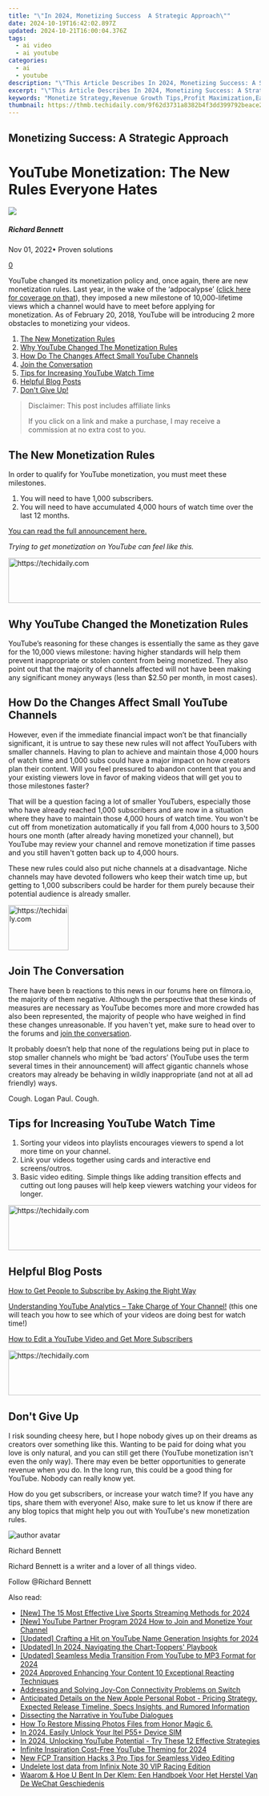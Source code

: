 ```yaml
---
title: "\"In 2024, Monetizing Success  A Strategic Approach\""
date: 2024-10-19T16:42:02.897Z
updated: 2024-10-21T16:00:04.376Z
tags:
  - ai video
  - ai youtube
categories:
  - ai
  - youtube
description: "\"This Article Describes In 2024, Monetizing Success: A Strategic Approach\""
excerpt: "\"This Article Describes In 2024, Monetizing Success: A Strategic Approach\""
keywords: "Monetize Strategy,Revenue Growth Tips,Profit Maximization,Earn Income Wisely,Financial Success Plan,Making Profits Smart,Earning Expansion Guide"
thumbnail: https://thmb.techidaily.com/9f62d3731a8382b4f3dd399792beace27de12660de659b232891d22eb2e884d9.jpg
---
```


## Monetizing Success: A Strategic Approach

# YouTube Monetization: The New Rules Everyone Hates

![](https://images.wondershare.com/filmora/article-images/richard-bennett.jpg)

##### Richard Bennett

 Nov 01, 2022• Proven solutions

[0](#commentsBoxSeoTemplate)

YouTube changed its monetization policy and, once again, there are new monetization rules. Last year, in the wake of the ‘adpocalypse’ ([click here for coverage on that](https://www.filmora.io/community-blog/youtube%E2%80%99s-ad-boycott-and-how-it-probably-won%E2%80%99t-affect-you-201.html)), they imposed a new milestone of 10,000-lifetime views which a channel would have to meet before applying for monetization. As of February 20, 2018, YouTube will be introducing 2 more obstacles to monetizing your videos.

1. [The New Monetization Rules](#newrules)
2. [Why YouTube Changed The Monetization Rules](#why)
3. [How Do The Changes Affect Small YouTube Channels](#smallchannels)
4. [Join the Conversation](#talk)
5. [Tips for Increasing YouTube Watch Time](#tips)
6. [Helpful Blog Posts](#posts)
7. [Don't Give Up!](#dontquit)

>  Disclaimer: This post includes affiliate links
>
>  If you click on a link and make a purchase, I may receive a commission at no extra cost to you.
>

## The New Monetization Rules

In order to qualify for YouTube monetization, you must meet these milestones.

 1. You will need to have 1,000 subscribers.
 2. You will need to have accumulated 4,000 hours of watch time over the last 12 months.

 [You can read the full announcement here.](https://youtube-creators.googleblog.com/2018/01/additional-changes-to-youtube-partner.html)

 _Trying to get monetization on YouTube can feel like this._

<!-- affiliate ads begin -->
<a href="https://appsumo.8odi.net/c/5597632/2144289/7443" target="_top" id="2144289">
  <img src="//a.impactradius-go.com/display-ad/7443-2144289" border="0" alt="https://techidaily.com" width="728" height="90"/>
</a>
<img height="0" width="0" src="https://appsumo.8odi.net/i/5597632/2144289/7443" style="position:absolute;visibility:hidden;" border="0" />
<!-- affiliate ads end -->

## Why YouTube Changed the Monetization Rules

YouTube’s reasoning for these changes is essentially the same as they gave for the 10,000 views milestone: having higher standards will help them prevent inappropriate or stolen content from being monetized. They also point out that the majority of channels affected will not have been making any significant money anyways (less than $2.50 per month, in most cases).

## How Do the Changes Affect Small YouTube Channels

However, even if the immediate financial impact won’t be that financially significant, it is untrue to say these new rules will not affect YouTubers with smaller channels. Having to plan to achieve and maintain those 4,000 hours of watch time and 1,000 subs could have a major impact on how creators plan their content. Will you feel pressured to abandon content that you and your existing viewers love in favor of making videos that will get you to those milestones faster?

  That will be a question facing a lot of smaller YouTubers, especially those who have already reached 1,000 subscribers and are now in a situation where they have to maintain those 4,000 hours of watch time. You won't be cut off from monetization automatically if you fall from 4,000 hours to 3,500 hours one month (after already having monetized your channel), but YouTube may review your channel and remove monetization if time passes and you still haven't gotten back up to 4,000 hours.

These new rules could also put niche channels at a disadvantage. Niche channels may have devoted followers who keep their watch time up, but getting to 1,000 subscribers could be harder for them purely because their potential audience is already smaller.

<!-- affiliate ads begin -->
<a href="https://25home.pxf.io/c/5597632/2148635/16836" target="_top" id="2148635">
  <img src="//a.impactradius-go.com/display-ad/16836-2148635" border="0" alt="https://techidaily.com" width="120" height="90"/>
</a>
<img height="0" width="0" src="https://25home.pxf.io/i/5597632/2148635/16836" style="position:absolute;visibility:hidden;" border="0" />
<!-- affiliate ads end -->

## Join The Conversation

There have been b reactions to this news in our forums here on filmora.io, the majority of them negative. Although the perspective that these kinds of measures are necessary as YouTube becomes more and more crowded has also been represented, the majority of people who have weighed in find these changes unreasonable. If you haven't yet, make sure to head over to the forums and [join the conversation](https://www.filmora.io/forum/).

It probably doesn’t help that none of the regulations being put in place to stop smaller channels who might be ‘bad actors’ (YouTube uses the term several times in their announcement) will affect gigantic channels whose creators may already be behaving in wildly inappropriate (and not at all ad friendly) ways.

Cough. Logan Paul. Cough.

####  

## Tips for Increasing YouTube Watch Time

1. Sorting your videos into playlists encourages viewers to spend a lot more time on your channel.
2. Link your videos together using cards and interactive end screens/outros.
3. Basic video editing. Simple things like adding transition effects and cutting out long pauses will help keep viewers watching your videos for longer.

<!-- affiliate ads begin -->
<a href="https://ephamedtechinc.pxf.io/c/5597632/2137204/26400" target="_top" id="2137204">
  <img src="//a.impactradius-go.com/display-ad/26400-2137204" border="0" alt="https://techidaily.com" width="728" height="90"/>
</a>
<img height="0" width="0" src="https://ephamedtechinc.pxf.io/i/5597632/2137204/26400" style="position:absolute;visibility:hidden;" border="0" />
<!-- affiliate ads end -->

## Helpful Blog Posts

[How to Get People to Subscribe by Asking the Right Way](https://tools.techidaily.com/wondershare/filmora/download/)

[Understanding YouTube Analytics – Take Charge of Your Channel!](https://www.filmora.io/community-blog/understanding-youtube-analytics-%E2%80%93-take-charge-of-your-channel%21-286.html) (this one will teach you how to see which of your videos are doing best for watch time!)

[How to Edit a YouTube Video and Get More Subscribers](https://www.filmora.io/community-blog/how-to-edit-a-youtube-video-and-get-more-subscribers-281.html)

<!-- affiliate ads begin -->
<a href="https://appsumo.8odi.net/c/5597632/2052062/7443" target="_top" id="2052062">
  <img src="//a.impactradius-go.com/display-ad/7443-2052062" border="0" alt="https://techidaily.com" width="728" height="90"/>
</a>
<img height="0" width="0" src="https://appsumo.8odi.net/i/5597632/2052062/7443" style="position:absolute;visibility:hidden;" border="0" />
<!-- affiliate ads end -->

## Don't Give Up

I risk sounding cheesy here, but I hope nobody gives up on their dreams as creators over something like this. Wanting to be paid for doing what you love is only natural, and you can still get there (YouTube monetization isn't even the only way). There may even be better opportunities to generate revenue when you do. In the long run, this could be a good thing for YouTube. Nobody can really know yet.

How do you get subscribers, or increase your watch time? If you have any tips, share them with everyone! Also, make sure to let us know if there are any blog topics that might help you out with YouTube's new monetization rules.

![author avatar](https://images.wondershare.com/filmora/article-images/richard-bennett.jpg)

Richard Bennett

Richard Bennett is a writer and a lover of all things video.

Follow @Richard Bennett

<ins class="adsbygoogle"
     style="display:block"
     data-ad-format="autorelaxed"
     data-ad-client="ca-pub-7571918770474297"
     data-ad-slot="1223367746"></ins>

<ins class="adsbygoogle"
     style="display:block"
     data-ad-client="ca-pub-7571918770474297"
     data-ad-slot="8358498916"
     data-ad-format="auto"
     data-full-width-responsive="true"></ins>

<span class="atpl-alsoreadstyle">Also read:</span>
<div><ul>
<li><a href="https://fox-direct.techidaily.com/new-the-15-most-effective-live-sports-streaming-methods-for-2024/"><u>[New] The 15 Most Effective Live Sports Streaming Methods for 2024</u></a></li>
<li><a href="https://youtube-lab.techidaily.com/outube-partner-program-2024-how-to-join-and-monetize-your-channel/"><u>[New] YouTube Partner Program 2024 How to Join and Monetize Your Channel</u></a></li>
<li><a href="https://youtube-lab.techidaily.com/ed-crafting-a-hit-on-youtube-name-generation-insights-for-2024/"><u>[Updated] Crafting a Hit on YouTube Name Generation Insights for 2024</u></a></li>
<li><a href="https://youtube-lab.techidaily.com/ed-in-2024-navigating-the-chart-toppers-playbook/"><u>[Updated] In 2024, Navigating the Chart-Toppers' Playbook</u></a></li>
<li><a href="https://youtube-lab.techidaily.com/ed-seamless-media-transition-from-youtube-to-mp3-format-for-2024/"><u>[Updated] Seamless Media Transition From YouTube to MP3 Format for 2024</u></a></li>
<li><a href="https://youtube-lab.techidaily.com/approved-enhancing-your-content-10-exceptional-reacting-techniques/"><u>2024 Approved Enhancing Your Content 10 Exceptional Reacting Techniques</u></a></li>
<li><a href="https://games-able.techidaily.com/addressing-and-solving-joy-con-connectivity-problems-on-switch/"><u>Addressing and Solving Joy-Con Connectivity Problems on Switch</u></a></li>
<li><a href="https://techno-recovery.techidaily.com/anticipated-details-on-the-new-apple-personal-robot-pricing-strategy-expected-release-timeline-specs-insights-and-rumored-information/"><u>Anticipated Details on the New Apple Personal Robot - Pricing Strategy, Expected Release Timeline, Specs Insights, and Rumored Information</u></a></li>
<li><a href="https://youtube-sure.techidaily.com/cting-the-narrative-in-youtube-dialogues/"><u>Dissecting the Narrative in YouTube Dialogues</u></a></li>
<li><a href="https://blog-min.techidaily.com/how-to-restore-missing-photos-files-from-honor-magic-6-by-fonelab-android-recover-photos/"><u>How To Restore Missing Photos Files from Honor Magic 6.</u></a></li>
<li><a href="https://sim-unlock.techidaily.com/in-2024-easily-unlock-your-itel-p55plus-device-sim-by-drfone-android/"><u>In 2024, Easily Unlock Your Itel P55+ Device SIM</u></a></li>
<li><a href="https://youtube-lab.techidaily.com/24-unlocking-youtube-potential-try-these-12-effective-strategies/"><u>In 2024, Unlocking YouTube Potential - Try These 12 Effective Strategies</u></a></li>
<li><a href="https://youtube-lab.techidaily.com/ite-inspiration-cost-free-youtube-theming-for-2024/"><u>Infinite Inspiration Cost-Free YouTube Theming for 2024</u></a></li>
<li><a href="https://ai-vdieo-software.techidaily.com/new-fcp-transition-hacks-3-pro-tips-for-seamless-video-editing/"><u>New FCP Transition Hacks 3 Pro Tips for Seamless Video Editing</u></a></li>
<li><a href="https://techidaily.com/undelete-lost-data-from-infinix-note-30-vip-racing-edition-by-fonelab-android-recover-data/"><u>Undelete lost data from Infinix Note 30 VIP Racing Edition</u></a></li>
<li><a href="https://win-brilliant.techidaily.com/waarom-and-hoe-u-bent-in-der-klem-een-handboek-voor-het-herstel-van-de-wechat-geschiedenis/"><u>Waarom & Hoe U Bent In Der Klem: Een Handboek Voor Het Herstel Van De WeChat Geschiedenis</u></a></li>
</ul></div>


